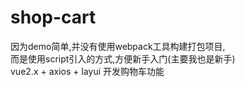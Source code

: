 # shop-cart
因为demo简单,并没有使用webpack工具构建打包项目,  
而是使用script引入的方式,方便新手入门(主要我也是新手)  
vue2.x + axios + layui 开发购物车功能 